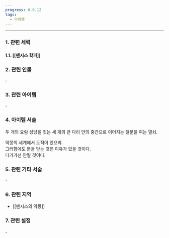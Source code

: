 ```yaml
---
progress: 0.0.12
tags:
  - 아이템
---
```

---
### 1. 관련 세력 
#### 1.1. [[멘시스 학파]]

### 2. 관련 인물
\-
### 3. 관련 아이템
\-


### 4. 아이템 서술
두 개의 요람 성당을 잇는 세 개의 큰 다리 안의 중간으로 이어지는 철문을 여는 열쇠.  
  
악몽의 세계에서 도적이 있으랴.  
그러함에도 문을 닫는 것은 이유가 있을 것이다.  
다가가선 안될 것이다.

### 5. 관련 기타 서술
\-

### 6. 관련 지역
- [[멘시스의 악몽]]

### 7. 관련 설정
\-